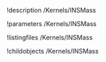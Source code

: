 !description /Kernels/INSMass

!parameters /Kernels/INSMass

!listingfiles /Kernels/INSMass

!childobjects /Kernels/INSMass

